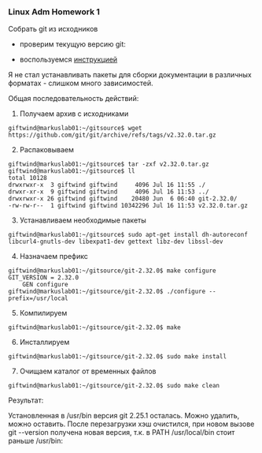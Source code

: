 ### Linux Adm Homework 1
Собрать git из исходников
* проверим текущую версию git:

* воспользуемся [инструкцией](https://git-scm.com/book/ru/v2/%D0%92%D0%B2%D0%B5%D0%B4%D0%B5%D0%BD%D0%B8%D0%B5-%D0%A3%D1%81%D1%82%D0%B0%D0%BD%D0%BE%D0%B2%D0%BA%D0%B0-Git)

Я не стал устанавливать пакеты для сборки документации в различных форматах - слишком много зависимостей.

Общая последовательность действий:
1. Получаем архив с исходниками
```
giftwind@markuslab01:~/gitsource$ wget https://github.com/git/git/archive/refs/tags/v2.32.0.tar.gz
```
2. Распаковываем
```
giftwind@markuslab01:~/gitsource$ tar -zxf v2.32.0.tar.gz
giftwind@markuslab01:~/gitsource$ ll
total 10128
drwxrwxr-x  3 giftwind giftwind     4096 Jul 16 11:55 ./
drwxr-xr-x  9 giftwind giftwind     4096 Jul 16 11:53 ../
drwxrwxr-x 26 giftwind giftwind    20480 Jun  6 06:40 git-2.32.0/
-rw-rw-r--  1 giftwind giftwind 10342296 Jul 16 11:53 v2.32.0.tar.gz
```
3. Устанавливаем необходимые пакеты
```
giftwind@markuslab01:~/gitsource$ sudo apt-get install dh-autoreconf libcurl4-gnutls-dev libexpat1-dev gettext libz-dev libssl-dev
```
4. Назначаем префикс
```
giftwind@markuslab01:~/gitsource/git-2.32.0$ make configure
GIT_VERSION = 2.32.0
    GEN configure
giftwind@markuslab01:~/gitsource/git-2.32.0$ ./configure --prefix=/usr/local
```
5. Компилируем
```
giftwind@markuslab01:~/gitsource/git-2.32.0$ make
```
6. Инсталлируем
```
giftwind@markuslab01:~/gitsource/git-2.32.0$ sudo make install
```
7. Очищаем каталог от временных файлов
```
giftwind@markuslab01:~/gitsource/git-2.32.0$ sudo make clean
```

Результат:


Установленная в /usr/bin версия git 2.25.1 осталась. Можно удалить, можно оставить.
После перезагрузки хэш очистился, при новом вызове git --version получена новая версия, т.к. в PATH /usr/local/bin стоит раньше /usr/bin:


